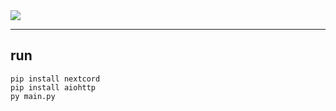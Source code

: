 <img src="https://capsule-render.vercel.app/api?type=wave&height=300&color=auto&text=%20ilv&textBg=false&animation=blinking&fontSize=100&rotate=-1"/>


<hr></hr>

## run
`pip install nextcord`<br>
`pip install aiohttp `<br>
`py main.py `

